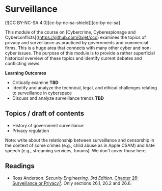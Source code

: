 # Surveillance
[![CC BY-NC-SA 4.0][cc-by-nc-sa-shield]][cc-by-nc-sa]

This module of the course on [Cybercrime, Cyberespionage and Cyberconflicts]((https://github.com/0xjet/ccc) examines the topics of privacy and surveillance as practiced by governments and commercial firms. This is a huge area that connects with many other cyber and non-cyber issues. The purpose of this module is to provide a rather superficial historical overview of these topics and identify current debates and conflicting views.

**Learning Outcomes**
* Critically examine **TBD**
* Identify and analyze the technical, legal, and ethical challenges relating to surveillance in cyberspace
* Discuss and analyze surveillance trends **TBD**


[//]: # (jet - verbs: {define, examine, identify, analyze, discuss, assess, propose})


## Topics / draft of contents

* History of government surveillance
* Privacy regulation

Note: write about the relationship between surveillance and censorship in the context of some crimes (e.g., child abuse as in Apple CSAM) and hate speech (e.g., streaming services, forums). We don't cover those here.



## Readings

* Ross Anderson. _Security Engineering, 3rd Edition_. [Chapter 26: Surveillance or Privacy?](https://www.cl.cam.ac.uk/~rja14/book.html). Only sections 26.1, 26.2 and 26.6.




